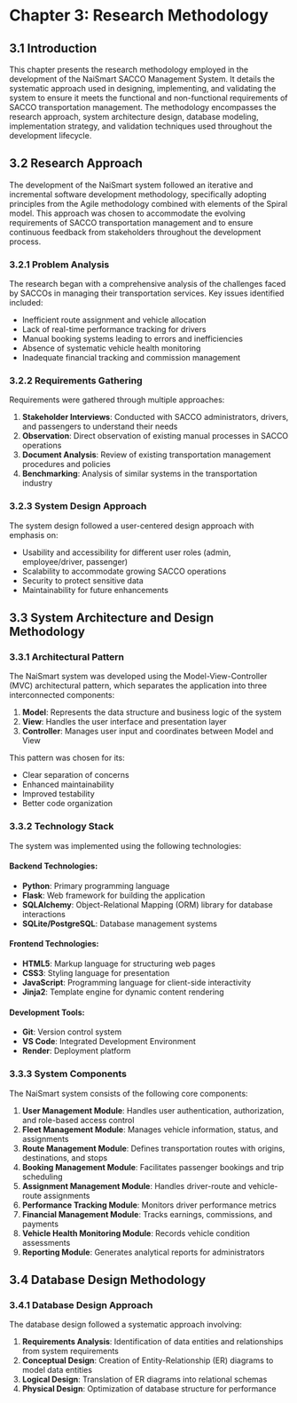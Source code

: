 # Chapter 3: Research Methodology

## 3.1 Introduction

This chapter presents the research methodology employed in the development of the NaiSmart SACCO Management System. It details the systematic approach used in designing, implementing, and validating the system to ensure it meets the functional and non-functional requirements of SACCO transportation management. The methodology encompasses the research approach, system architecture design, database modeling, implementation strategy, and validation techniques used throughout the development lifecycle.

## 3.2 Research Approach

The development of the NaiSmart system followed an iterative and incremental software development methodology, specifically adopting principles from the Agile methodology combined with elements of the Spiral model. This approach was chosen to accommodate the evolving requirements of SACCO transportation management and to ensure continuous feedback from stakeholders throughout the development process.

### 3.2.1 Problem Analysis

The research began with a comprehensive analysis of the challenges faced by SACCOs in managing their transportation services. Key issues identified included:
- Inefficient route assignment and vehicle allocation
- Lack of real-time performance tracking for drivers
- Manual booking systems leading to errors and inefficiencies
- Absence of systematic vehicle health monitoring
- Inadequate financial tracking and commission management

### 3.2.2 Requirements Gathering

Requirements were gathered through multiple approaches:
1. **Stakeholder Interviews**: Conducted with SACCO administrators, drivers, and passengers to understand their needs
2. **Observation**: Direct observation of existing manual processes in SACCO operations
3. **Document Analysis**: Review of existing transportation management procedures and policies
4. **Benchmarking**: Analysis of similar systems in the transportation industry

### 3.2.3 System Design Approach

The system design followed a user-centered design approach with emphasis on:
- Usability and accessibility for different user roles (admin, employee/driver, passenger)
- Scalability to accommodate growing SACCO operations
- Security to protect sensitive data
- Maintainability for future enhancements

## 3.3 System Architecture and Design Methodology

### 3.3.1 Architectural Pattern

The NaiSmart system was developed using the Model-View-Controller (MVC) architectural pattern, which separates the application into three interconnected components:

1. **Model**: Represents the data structure and business logic of the system
2. **View**: Handles the user interface and presentation layer
3. **Controller**: Manages user input and coordinates between Model and View

This pattern was chosen for its:
- Clear separation of concerns
- Enhanced maintainability
- Improved testability
- Better code organization

### 3.3.2 Technology Stack

The system was implemented using the following technologies:

#### Backend Technologies:
- **Python**: Primary programming language
- **Flask**: Web framework for building the application
- **SQLAlchemy**: Object-Relational Mapping (ORM) library for database interactions
- **SQLite/PostgreSQL**: Database management systems

#### Frontend Technologies:
- **HTML5**: Markup language for structuring web pages
- **CSS3**: Styling language for presentation
- **JavaScript**: Programming language for client-side interactivity
- **Jinja2**: Template engine for dynamic content rendering

#### Development Tools:
- **Git**: Version control system
- **VS Code**: Integrated Development Environment
- **Render**: Deployment platform

### 3.3.3 System Components

The NaiSmart system consists of the following core components:

1. **User Management Module**: Handles user authentication, authorization, and role-based access control
2. **Fleet Management Module**: Manages vehicle information, status, and assignments
3. **Route Management Module**: Defines transportation routes with origins, destinations, and stops
4. **Booking Management Module**: Facilitates passenger bookings and trip scheduling
5. **Assignment Management Module**: Handles driver-route and vehicle-route assignments
6. **Performance Tracking Module**: Monitors driver performance metrics
7. **Financial Management Module**: Tracks earnings, commissions, and payments
8. **Vehicle Health Monitoring Module**: Records vehicle condition assessments
9. **Reporting Module**: Generates analytical reports for administrators

## 3.4 Database Design Methodology

### 3.4.1 Database Design Approach

The database design followed a systematic approach involving:

1. **Requirements Analysis**: Identification of data entities and relationships from system requirements
2. **Conceptual Design**: Creation of Entity-Relationship (ER) diagrams to model data entities
3. **Logical Design**: Translation of ER diagrams into relational schemas
4. **Physical Design**: Optimization of database structure for performance

